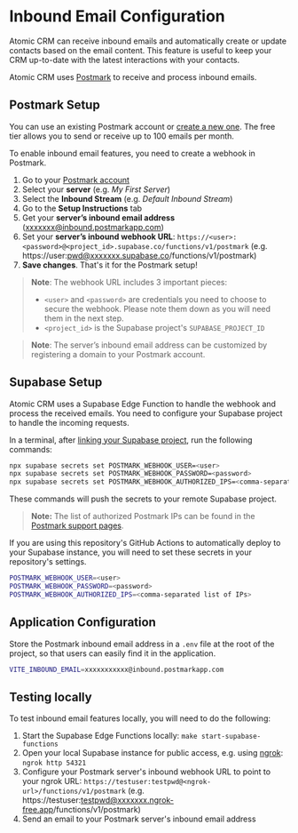 # Inbound Email Configuration

Atomic CRM can receive inbound emails and automatically create or update contacts based on the email content. This feature is useful to keep your CRM up-to-date with the latest interactions with your contacts.

Atomic CRM uses [Postmark](https://postmarkapp.com/) to receive and process inbound emails.

## Postmark Setup

You can use an existing Postmark account or [create a new one](https://account.postmarkapp.com/sign_up). The free tier allows you to send or receive up to 100 emails per month.

To enable inbound email features, you need to create a webhook in Postmark.

1. Go to your [Postmark account](https://account.postmarkapp.com/)
2. Select your **server** (e.g. _My First Server_)
3. Select the **Inbound Stream** (e.g. _Default Inbound Stream_)
4. Go to the **Setup Instructions** tab
5. Get your **server’s inbound email address** (xxxxxxx@inbound.postmarkapp.com)
6. Set your **server’s inbound webhook URL**: `https://<user>:<password>@<project_id>.supabase.co/functions/v1/postmark` (e.g. https://user:pwd@xxxxxxx.supabase.co/functions/v1/postmark)
7. **Save changes**. That's it for the Postmark setup!

> **Note**: The webhook URL includes 3 important pieces:
> - `<user>` and `<password>` are credentials you need to choose to secure the webhook. Please note them down as you will need them in the next step.
> - `<project_id>` is the Supabase project's `SUPABASE_PROJECT_ID`

> **Note**: The server’s inbound email address can be customized by registering a domain to your Postmark account.

## Supabase Setup

Atomic CRM uses a Supabase Edge Function to handle the webhook and process the received emails. You need to configure your Supabase project to handle the incoming requests.

In a terminal, after [linking your Supabase project](./dev-01-supabase-configuration.md#using-an-existing-remote-supabase-instance), run the following commands:

```sh
npx supabase secrets set POSTMARK_WEBHOOK_USER=<user>
npx supabase secrets set POSTMARK_WEBHOOK_PASSWORD=<password>
npx supabase secrets set POSTMARK_WEBHOOK_AUTHORIZED_IPS=<comma-separated list of IPs>
```

These commands will push the secrets to your remote Supabase project.

> **Note:** The list of authorized Postmark IPs can be found in the [Postmark support pages](https://postmarkapp.com/support/article/800-ips-for-firewalls#webhooks).

If you are using this repository's GitHub Actions to automatically deploy to your Supabase instance, you will need to set these secrets in your repository's settings.

```sh
POSTMARK_WEBHOOK_USER=<user>
POSTMARK_WEBHOOK_PASSWORD=<password>
POSTMARK_WEBHOOK_AUTHORIZED_IPS=<comma-separated list of IPs>
```

## Application Configuration

Store the Postmark inbound email address in a `.env` file at the root of the project, so that users can easily find it in the application.

```sh
VITE_INBOUND_EMAIL=xxxxxxxxxxx@inbound.postmarkapp.com
```

## Testing locally

To test inbound email features locally, you will need to do the following:

1. Start the Supabase Edge Functions locally: `make start-supabase-functions`
2. Open your local Supabase instance for public access, e.g. using [ngrok](https://ngrok.com/): `ngrok http 54321`
3. Configure your Postmark server's inbound webhook URL to point to your ngrok URL: `https://testuser:testpwd@<ngrok-url>/functions/v1/postmark` (e.g. https://testuser:testpwd@xxxxxxx.ngrok-free.app/functions/v1/postmark)
4. Send an email to your Postmark server's inbound email address
